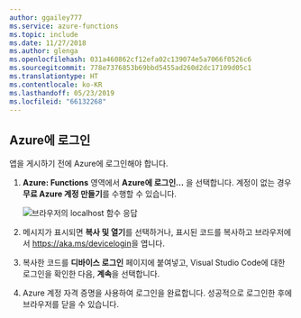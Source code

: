 ```yaml
---
author: ggailey777
ms.service: azure-functions
ms.topic: include
ms.date: 11/27/2018
ms.author: glenga
ms.openlocfilehash: 031a460862cf12efa02c139074e5a7066f0526c6
ms.sourcegitcommit: 778e7376853b69bbd5455ad260d2dc17109d05c1
ms.translationtype: HT
ms.contentlocale: ko-KR
ms.lasthandoff: 05/23/2019
ms.locfileid: "66132268"
---
```

## <a name="sign-in-to-azure"></a>Azure에 로그인

앱을 게시하기 전에 Azure에 로그인해야 합니다.

1. **Azure: Functions** 영역에서 **Azure에 로그인...** 을 선택합니다. 계정이 없는 경우 **무료 Azure 계정 만들기**를 수행할 수 있습니다.

    ![브라우저의 localhost 함수 응답](./media/functions-sign-in-vs-code/functions-sign-into-azure.png)

1. 메시지가 표시되면 **복사 및 열기**를 선택하거나, 표시된 코드를 복사하고 브라우저에서 <https://aka.ms/devicelogin>을 엽니다.

1. 복사한 코드를 **디바이스 로그인** 페이지에 붙여넣고, Visual Studio Code에 대한 로그인을 확인한 다음, **계속**을 선택합니다.  

1. Azure 계정 자격 증명을 사용하여 로그인을 완료합니다. 성공적으로 로그인한 후에 브라우저를 닫을 수 있습니다.
